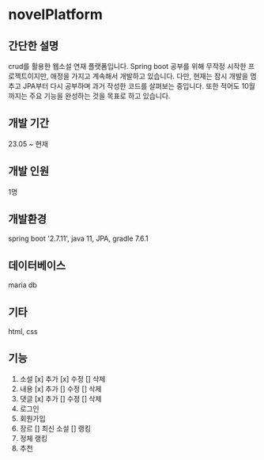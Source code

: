 # novelPlatform
## 간단한 설명
crud를 활용한 웹소설 연재 플랫폼입니다.
Spring boot 공부를 위해 무작정 시작한 프로젝트이지만, 애정을 가지고 계속해서 개발하고 있습니다.
다만, 현재는 잠시 개발을 멈추고 JPA부터 다시 공부하며 과거 작성한 코드를 살펴보는 중입니다.
또한 적어도 10월까지는 주요 기능을 완성하는 것을 목표로 하고 있습니다.
## 개발 기간
23.05 ~ 현재
## 개발 인원
1명
## 개발환경
spring boot '2.7.11', java 11, JPA, gradle 7.6.1
## 데이터베이스
maria db
## 기타
html, css
## 기능
1. 소설
[x] 추가
[x] 수정
[] 삭제
2. 내용
[x] 추가
[] 수정
[] 삭제
4. 댓글
[x] 추가
[] 수정
[] 삭제
5. 로그인
6. 회원가입
7. 장르
[] 최신 소설
[] 랭킹
8. 정체 랭킹
9. 추천 
